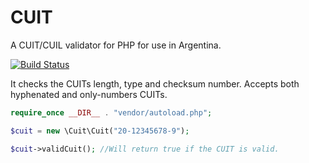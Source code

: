 # CUIT 

A CUIT/CUIL validator for PHP for use in Argentina.

[![Build Status](https://img.shields.io/travis/juan88/cuit.svg?style=flat)](https://travis-ci.org/juan88/cuit)

It checks the CUITs length, type and checksum number. Accepts both hyphenated and only-numbers CUITs.

```php
require_once __DIR__ . "vendor/autoload.php";

$cuit = new \Cuit\Cuit("20-12345678-9");

$cuit->validCuit(); //Will return true if the CUIT is valid.
```
